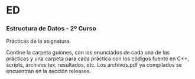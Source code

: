 # ED
### Estructura de Datos - 2º Curso

Prácticas de la asignatura.

Contine la carpeta guiones, con los enunciados de cada una de las
prácticas y una carpeta para cada práctica con los códigos fuente en
C++, scripts, archivos.tex, resultados, etc.  Los archivos.pdf ya
compilados se encuentran en la sección releases.

